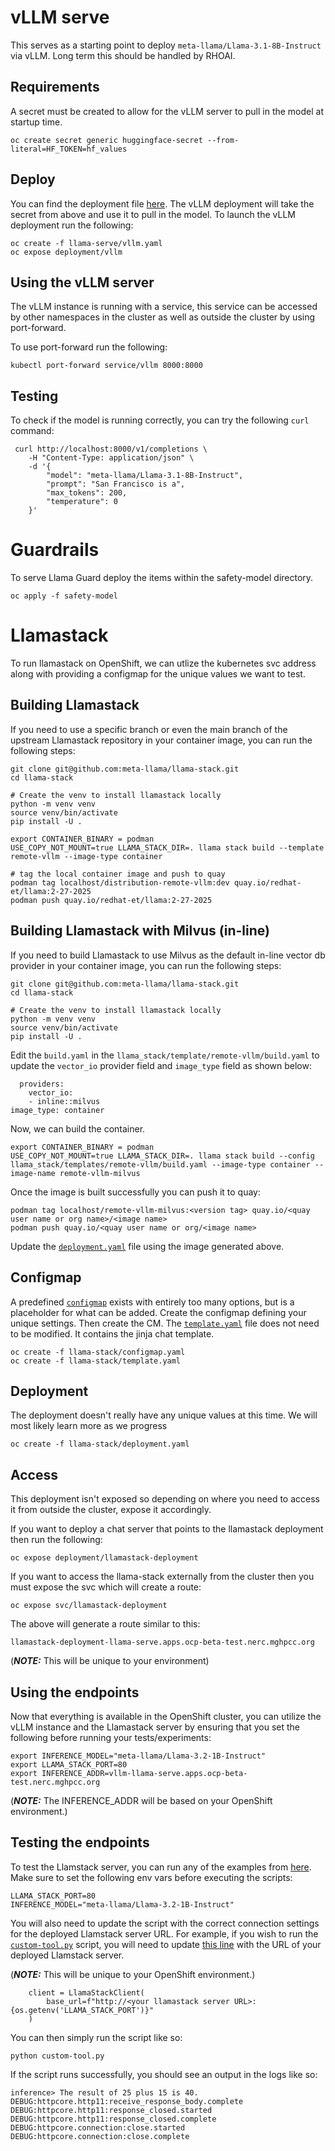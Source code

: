 # vLLM serve

This serves as a starting point to deploy `meta-llama/Llama-3.1-8B-Instruct` via vLLM. Long term this should be handled by RHOAI.

## Requirements

A secret must be created to allow for the vLLM server to pull in the model at startup time.

```
oc create secret generic huggingface-secret --from-literal=HF_TOKEN=hf_values
```

## Deploy

You can find the deployment file [here](https://github.com/redhat-et/agent-frameworks/tree/main/prototype/frameworks/llamastack/kubernetes/llama-serve).
The vLLM deployment will take the secret from above and use it to pull in the model. To launch the vLLM deployment run the following:

```
oc create -f llama-serve/vllm.yaml
oc expose deployment/vllm
```

## Using the vLLM server

The vLLM instance is running with a service, this service can be accessed by other namespaces in the cluster as well as outside the cluster by using port-forward.

To use port-forward run the following:

```
kubectl port-forward service/vllm 8000:8000
```

## Testing

To check if the model is running correctly, you can try the following `curl` command:

```
 curl http://localhost:8000/v1/completions \
    -H "Content-Type: application/json" \
    -d '{
        "model": "meta-llama/Llama-3.1-8B-Instruct",
        "prompt": "San Francisco is a",
        "max_tokens": 200,
        "temperature": 0
    }'
```
# Guardrails

To serve Llama Guard deploy the items within the safety-model directory.

```
oc apply -f safety-model
```

# Llamastack

To run llamastack on OpenShift, we can utlize the kubernetes svc address along with providing a configmap for the unique values we want to test.


## Building Llamastack

If you need to use a specific branch or even the main branch of the upstream Llamastack repository in your container image, you can run the following steps:

```
git clone git@github.com:meta-llama/llama-stack.git
cd llama-stack

# Create the venv to install llamastack locally
python -m venv venv
source venv/bin/activate
pip install -U .

export CONTAINER_BINARY = podman
USE_COPY_NOT_MOUNT=true LLAMA_STACK_DIR=. llama stack build --template remote-vllm --image-type container

# tag the local container image and push to quay
podman tag localhost/distribution-remote-vllm:dev quay.io/redhat-et/llama:2-27-2025
podman push quay.io/redhat-et/llama:2-27-2025
```

## Building Llamastack with Milvus (in-line)

If you need to build Llamastack to use Milvus as the default in-line vector db provider in your container image, you can run the following steps:

```
git clone git@github.com:meta-llama/llama-stack.git
cd llama-stack

# Create the venv to install llamastack locally
python -m venv venv
source venv/bin/activate
pip install -U .
```

Edit the `build.yaml` in the `llama_stack/template/remote-vllm/build.yaml` to update the `vector_io` provider field and `image_type` field as shown below:

```
  providers:
    vector_io:
    - inline::milvus
image_type: container
```

Now, we can build the container.

```
export CONTAINER_BINARY = podman
USE_COPY_NOT_MOUNT=true LLAMA_STACK_DIR=. llama stack build --config llama_stack/templates/remote-vllm/build.yaml --image-type container --image-name remote-vllm-milvus
```

Once the image is built successfully you can push it to quay:

```
podman tag localhost/remote-vllm-milvus:<version tag> quay.io/<quay user name or org name>/<image name>
podman push quay.io/<quay user name or org/<image name>
```

Update the [`deployment.yaml`](https://github.com/redhat-et/agent-frameworks/blob/main/prototype/frameworks/llamastack/kubernetes/llama-stack/deployment.yaml#L28) file using the image generated above.

## Configmap

A predefined [`configmap`](https://github.com/redhat-et/agent-frameworks/blob/main/prototype/frameworks/llamastack/kubernetes/llama-stack/configmap.yaml) exists with entirely too many options, but is a placeholder for what can be added. Create the configmap defining your unique settings. Then create the CM. The [`template.yaml`](https://github.com/redhat-et/agent-frameworks/blob/main/prototype/frameworks/llamastack/kubernetes/llama-stack/template.yaml) file does not need to be modified. It contains the jinja chat template.

```
oc create -f llama-stack/configmap.yaml
oc create -f llama-stack/template.yaml
```


## Deployment

The deployment doesn't really have any unique values at this time. We will most likely learn more as we progress

```
oc create -f llama-stack/deployment.yaml
```

## Access

This deployment isn't exposed so depending on where you need to access it from outside the cluster, expose it accordingly.

If you want to deploy a chat server that points to the llamastack deployment then run the following:

```
oc expose deployment/llamastack-deployment
```

If you want to access the llama-stack externally from the cluster then you must expose the svc which will create a route:

```
oc expose svc/llamastack-deployment
```

The above will generate a route similar to this:

```
llamastack-deployment-llama-serve.apps.ocp-beta-test.nerc.mghpcc.org
```
(_**NOTE:**_ This will be unique to your environment)

## Using the endpoints

Now that everything is available in the OpenShift cluster, you can utilize the vLLM instance and the Llamastack server by ensuring that you set the following before running your tests/experiments:

```
export INFERENCE_MODEL="meta-llama/Llama-3.2-1B-Instruct"
export LLAMA_STACK_PORT=80
export INFERENCE_ADDR=vllm-llama-serve.apps.ocp-beta-test.nerc.mghpcc.org
```

(_**NOTE:**_ The INFERENCE_ADDR will be based on your OpenShift environment.)

## Testing the endpoints

To test the Llamstack server, you can run any of the examples from [here](https://github.com/redhat-et/agent-frameworks/tree/main/prototype/frameworks/llamastack/scripts). Make sure to set the following env vars before executing the scripts:

```
LLAMA_STACK_PORT=80
INFERENCE_MODEL="meta-llama/Llama-3.2-1B-Instruct"
```

You will also need to update the script with the correct connection settings for the deployed Llamstack server URL. For example, if you wish to run the [`custom-tool.py`](https://github.com/redhat-et/agent-frameworks/blob/main/prototype/frameworks/llamastack/scripts/custom-tool.py) script, you will need to update [this line](https://github.com/redhat-et/agent-frameworks/blob/main/prototype/frameworks/llamastack/scripts/custom-tool.py#L47) with the URL of your deployed Llamstack server.

(_**NOTE:**_ This will be unique to your OpenShift environment.)

```
    client = LlamaStackClient(
        base_url=f"http://<your llamastack server URL>:{os.getenv('LLAMA_STACK_PORT')}"
    )
```

You can then simply run the script like so:

```
python custom-tool.py
```

If the script runs successfully, you should see an output in the logs like so:

```
inference> The result of 25 plus 15 is 40.
DEBUG:httpcore.http11:receive_response_body.complete
DEBUG:httpcore.http11:response_closed.started
DEBUG:httpcore.http11:response_closed.complete
DEBUG:httpcore.connection:close.started
DEBUG:httpcore.connection:close.complete
```

